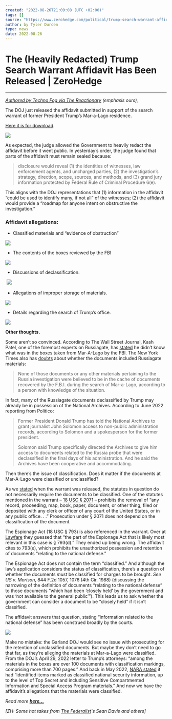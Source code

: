 ```yaml
---
created: "2022-08-26T21:09:08 (UTC +02:00)"
tags: []
source: "https://www.zerohedge.com/political/trump-search-warrant-affidavit-has-been-released"
author: by Tyler Durden
type: news
date: 2022-08-26
---
```


# The (Heavily Redacted) Trump Search Warrant Affidavit Has Been Released | ZeroHedge

---

*[Authored by Techno Fog via The Reactionary](https://technofog.substack.com/p/the-trump-search-warrant-affidavit) (emphasis ours),*

The DOJ just released the affidavit submitted in support of the search warrant of former President Trump’s Mar-a-Lago residence.

[Here it is for download](https://www.scribd.com/document/589353502/affidavit).

[![](https://assets.zerohedge.com/s3fs-public/styles/inline_image_mobile/public/inline-images/c2cba115-ec6c-44ed-924a-66e3b144b2a0_810x784.png?itok=4OGUSzF3)](https://www.zerohedge.com/s3/files/inline-images/c2cba115-ec6c-44ed-924a-66e3b144b2a0_810x784.png?itok=4OGUSzF3)

As expected, the judge allowed the Government to heavily redact the affidavit before it went public. In yesterday’s order, the judge found that parts of the affidavit must remain sealed because:

 > 
 > disclosure would reveal (1) the identities of witnesses, law enforcement agents, and uncharged parties, (2) the investigation’s strategy, direction, scope, sources, and methods, and (3) grand jury information protected by Federal Rule of Criminal Procedure 6(e).

This aligns with the DOJ representations that (1) information in the affidavit “could be used to identify many, if not all” of the witnesses; (2) the affidavit would provide a “roadmap for anyone intent on obstructive the investigation.”

### **Affidavit allegations:**

* Classified materials and “evidence of obstruction”

[![](https://assets.zerohedge.com/s3fs-public/styles/inline_image_mobile/public/inline-images/b0c2d886-3b24-4b6c-9c34-b4064b3c30b7_775x482.png?itok=ehg0-SyM)](https://www.zerohedge.com/s3/files/inline-images/b0c2d886-3b24-4b6c-9c34-b4064b3c30b7_775x482.png?itok=ehg0-SyM)

* The contents of the boxes reviewed by the FBI

[![](https://assets.zerohedge.com/s3fs-public/styles/inline_image_mobile/public/inline-images/d013c821-9f71-46a5-a70a-1762fa6add18_757x452.png?itok=8ySrQQEJ)](https://www.zerohedge.com/s3/files/inline-images/d013c821-9f71-46a5-a70a-1762fa6add18_757x452.png?itok=8ySrQQEJ)

* Discussions of declassification.

 [![](https://assets.zerohedge.com/s3fs-public/styles/inline_image_mobile/public/inline-images/a5190adf-ab72-4c5b-90b9-fb4972b6ae24_755x372.png?itok=kwRK9Bx8)](https://www.zerohedge.com/s3/files/inline-images/a5190adf-ab72-4c5b-90b9-fb4972b6ae24_755x372.png?itok=kwRK9Bx8)

* Allegations of improper storage of materials.

[![](https://assets.zerohedge.com/s3fs-public/styles/inline_image_mobile/public/inline-images/a5190adf-ab72-4c5b-90b9-fb4972b6ae24_755x372_0.png?itok=chP9nQEf)](https://www.zerohedge.com/s3/files/inline-images/a5190adf-ab72-4c5b-90b9-fb4972b6ae24_755x372_0.png?itok=chP9nQEf)

* Details regarding the search of Trump’s office.

[![](https://assets.zerohedge.com/s3fs-public/styles/inline_image_mobile/public/inline-images/faf6f893-970d-4022-b05a-cd87956875f4_760x158.png?itok=FqZuyb20)](https://www.zerohedge.com/s3/files/inline-images/faf6f893-970d-4022-b05a-cd87956875f4_760x158.png?itok=FqZuyb20)

**Other thoughts.**

Some aren’t so convinced. According to The Wall Street Journal, Kash Patel, one of the foremost experts on Russiagate, has [stated](https://www.wsj.com/amp/articles/ex-white-house-aide-kash-patel-presses-view-trump-broadly-declassified-documents-11661083201) he didn’t know what was in the boxes taken from Mar-A-Lago by the FBI. The New York Times also has [doubts](https://www.nytimes.com/2022/08/20/us/politics/trump-fbi-search.html?) about whether the documents included Russiagate materials:

 > 
 > None of those documents or any other materials pertaining to the Russia investigation were believed to be in the cache of documents recovered by the F.B.I. during the search of Mar-a-Lago, according to a person with knowledge of the situation.

In fact, many of the Russiagate documents declassified by Trump may already be in possession of the National Archives. According to June 2022 reporting from Politico:

 > 
 > Former President Donald Trump has told the National Archives to grant journalist John Solomon access to non-public administration records, according to Solomon and a spokesperson for the former president.
 > 
 > Solomon said Trump specifically directed the Archives to give him access to documents related to the Russia probe that were declassified in the final days of his administration. And he said the Archives have been cooperative and accommodating.

Then there’s the issue of classification. Does it matter if the documents at Mar-A-Lago were classified or unclassified?

As we [stated](https://technofog.substack.com/p/here-is-the-trump-search-warrant) when the warrant was released, the statutes in question do not necessarily require the documents to be classified. One of the statutes mentioned in the warrant – [18 USC § 2071](https://www.law.cornell.edu/uscode/text/18/2071) – prohibits the removal of “any record, proceeding, map, book, paper, document, or other thing, filed or deposited with any clerk or officer of any court of the United States, or in any public office. . .” Prosecution under § 2071 does not depend on the classification of the document.

The Espionage Act (18 USC § 793) is also referenced in the warrant. Over at [Lawfare](https://www.lawfareblog.com/donald-trump-and-espionage-act) they guessed that “the part of the Espionage Act that is likely most relevant in this case is § 793(d).” They ended up being wrong. The affidavit cites to 793(e), which prohibits the unauthorized possession and retention of documents “relating to the national defense.”

The Espionage Act does not contain the term “classified.” And although the law’s application considers the status of classification, there’s a question of whether the documents *must* be classified for charges to be brought. *See US v. Morison*, 844 F.2d 1057, 1076 (4th Cir. 1988) (discussing the narrowing of the definition of documents “relating to the national defense” to those documents “which had been ‘closely held’ by the government and was ‘not available to the general public’”). This leads us to ask whether the government can consider a document to be “closely held” if it isn’t classified.

The affidavit answers that question, stating “information related to the national defense” has been construed broadly by the courts.

[![](https://assets.zerohedge.com/s3fs-public/styles/inline_image_mobile/public/inline-images/91fb2ee8-1589-47d3-b792-0b8cee8e7f6e_1600x417.png?itok=Kf5HF3YG)](https://www.zerohedge.com/s3/files/inline-images/91fb2ee8-1589-47d3-b792-0b8cee8e7f6e_1600x417.png?itok=Kf5HF3YG)

Make no mistake: the Garland DOJ would see no issue with prosecuting for the retention of unclassified documents. But maybe they don’t need to go that far, as they’re alleging the materials at Mar-a-Lago were classified. From the DOJ’s April 29, 2022 letter to Trump’s attorneys: “among the materials in the boxes are over 100 documents with classification markings, comprising more than 700 pages.” And back in May 2022, [NARA stated](https://www.archives.gov/files/foia/wall-letter-to-evan-corcoran-re-trump-boxes-05.10.2022.pdf) it had “identified items marked as classified national security information, up to the level of Top Secret and including Sensitive Compartmented Information and Special Access Program materials.” And now we have the affidavit’s allegations that the materials were classified.

*Read more [**here...**](https://technofog.substack.com/p/the-trump-search-warrant-affidavit)*

*\[ZH: Some hot takes from [The Federalist](https://thefederalist.com/)'s Sean Davis and others\]*
